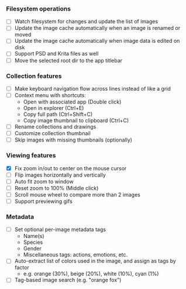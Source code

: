 ﻿### Filesystem operations
- [ ] Watch filesystem for changes and update the list of images
- [ ] Update the image cache automatically when an image is renamed or moved
- [ ] Update the image cache automatically when image data is edited on disk
- [ ] Support PSD and Krita files as well
- [	] Move the selected root dir to the app titlebar

### Collection features
- [ ] Make keyboard navigation flow across lines instead of like a grid
- [ ] Context menu with shortcuts:
  - Open with associated app (Double click)
  - Open in explorer (Ctrl+E)
  - Copy full path (Ctrl+Shift+C)
  - Copy image thumbnail to clipboard (Ctrl+C)
- [ ] Rename collections and drawings
- [ ] Customize collection thumbnail
- [ ] Skip images with missing thumbnails (optionally) 

### Viewing features
- [x] Fix zoom in/out to center on the mouse cursor
- [ ] Flip images horizontally and vertically
- [ ] Auto fit zoom to window
- [ ] Reset zoom to 100% (Middle click)
- [ ] Scroll mouse wheel to compare more than 2 images
- [ ] Support previewing gifs

### Metadata
- [ ] Set optional per-image metadata tags
  - Name(s)
  - Species
  - Gender
  - Miscellaneous tags: actions, emotions, etc. 
- [ ] Auto-extract list of colors used in the image, and assign as tags by factor
  - e.g. orange (30%), beige (20%), white (10%), cyan (1%)
- [ ] Tag-based image search (e.g. "orange fox")